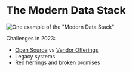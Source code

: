 # The Modern Data Stack

![One [example](https://www.tellius.com/modern-data-stack/) of the "Modern Data Stack"](https://cdn-hnmdf.nitrocdn.com/ILxNBrPMKAdGuyAxyNhPOFtEwujFdRZb/assets/images/optimized/rev-0a14ae3/www.tellius.com/wp-content/uploads/2021/11/ModernDataStack-image1.jpg)

Challenges in 2023:

- [Open Source](https://mdsinabox.com/) vs [Vendor Offerings](https://learn.microsoft.com/en-us/fabric/get-started/microsoft-fabric-overview)
- Legacy systems
- Red herrings and broken promises
